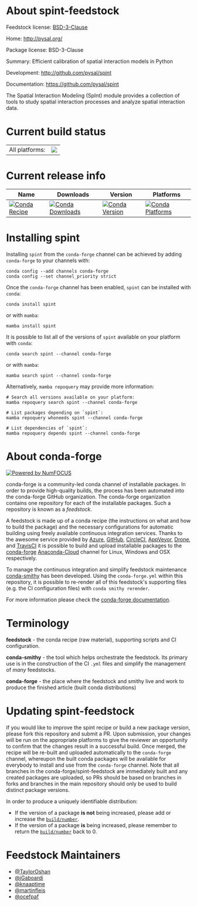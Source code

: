About spint-feedstock
=====================

Feedstock license: [BSD-3-Clause](https://github.com/conda-forge/spint-feedstock/blob/main/LICENSE.txt)

Home: http://pysal.org/

Package license: BSD-3-Clause

Summary: Efficient calibration of spatial interaction models in Python

Development: http://github.com/pysal/spint

Documentation: https://github.com/pysal/spint

The Spatial Interaction Modeling (SpInt) module provides a collection of
tools to study spatial interaction processes and analyze spatial
interaction data.


Current build status
====================


<table><tr><td>All platforms:</td>
    <td>
      <a href="https://dev.azure.com/conda-forge/feedstock-builds/_build/latest?definitionId=7215&branchName=main">
        <img src="https://dev.azure.com/conda-forge/feedstock-builds/_apis/build/status/spint-feedstock?branchName=main">
      </a>
    </td>
  </tr>
</table>

Current release info
====================

| Name | Downloads | Version | Platforms |
| --- | --- | --- | --- |
| [![Conda Recipe](https://img.shields.io/badge/recipe-spint-green.svg)](https://anaconda.org/conda-forge/spint) | [![Conda Downloads](https://img.shields.io/conda/dn/conda-forge/spint.svg)](https://anaconda.org/conda-forge/spint) | [![Conda Version](https://img.shields.io/conda/vn/conda-forge/spint.svg)](https://anaconda.org/conda-forge/spint) | [![Conda Platforms](https://img.shields.io/conda/pn/conda-forge/spint.svg)](https://anaconda.org/conda-forge/spint) |

Installing spint
================

Installing `spint` from the `conda-forge` channel can be achieved by adding `conda-forge` to your channels with:

```
conda config --add channels conda-forge
conda config --set channel_priority strict
```

Once the `conda-forge` channel has been enabled, `spint` can be installed with `conda`:

```
conda install spint
```

or with `mamba`:

```
mamba install spint
```

It is possible to list all of the versions of `spint` available on your platform with `conda`:

```
conda search spint --channel conda-forge
```

or with `mamba`:

```
mamba search spint --channel conda-forge
```

Alternatively, `mamba repoquery` may provide more information:

```
# Search all versions available on your platform:
mamba repoquery search spint --channel conda-forge

# List packages depending on `spint`:
mamba repoquery whoneeds spint --channel conda-forge

# List dependencies of `spint`:
mamba repoquery depends spint --channel conda-forge
```


About conda-forge
=================

[![Powered by
NumFOCUS](https://img.shields.io/badge/powered%20by-NumFOCUS-orange.svg?style=flat&colorA=E1523D&colorB=007D8A)](https://numfocus.org)

conda-forge is a community-led conda channel of installable packages.
In order to provide high-quality builds, the process has been automated into the
conda-forge GitHub organization. The conda-forge organization contains one repository
for each of the installable packages. Such a repository is known as a *feedstock*.

A feedstock is made up of a conda recipe (the instructions on what and how to build
the package) and the necessary configurations for automatic building using freely
available continuous integration services. Thanks to the awesome service provided by
[Azure](https://azure.microsoft.com/en-us/services/devops/), [GitHub](https://github.com/),
[CircleCI](https://circleci.com/), [AppVeyor](https://www.appveyor.com/),
[Drone](https://cloud.drone.io/welcome), and [TravisCI](https://travis-ci.com/)
it is possible to build and upload installable packages to the
[conda-forge](https://anaconda.org/conda-forge) [Anaconda-Cloud](https://anaconda.org/)
channel for Linux, Windows and OSX respectively.

To manage the continuous integration and simplify feedstock maintenance
[conda-smithy](https://github.com/conda-forge/conda-smithy) has been developed.
Using the ``conda-forge.yml`` within this repository, it is possible to re-render all of
this feedstock's supporting files (e.g. the CI configuration files) with ``conda smithy rerender``.

For more information please check the [conda-forge documentation](https://conda-forge.org/docs/).

Terminology
===========

**feedstock** - the conda recipe (raw material), supporting scripts and CI configuration.

**conda-smithy** - the tool which helps orchestrate the feedstock.
                   Its primary use is in the construction of the CI ``.yml`` files
                   and simplify the management of *many* feedstocks.

**conda-forge** - the place where the feedstock and smithy live and work to
                  produce the finished article (built conda distributions)


Updating spint-feedstock
========================

If you would like to improve the spint recipe or build a new
package version, please fork this repository and submit a PR. Upon submission,
your changes will be run on the appropriate platforms to give the reviewer an
opportunity to confirm that the changes result in a successful build. Once
merged, the recipe will be re-built and uploaded automatically to the
`conda-forge` channel, whereupon the built conda packages will be available for
everybody to install and use from the `conda-forge` channel.
Note that all branches in the conda-forge/spint-feedstock are
immediately built and any created packages are uploaded, so PRs should be based
on branches in forks and branches in the main repository should only be used to
build distinct package versions.

In order to produce a uniquely identifiable distribution:
 * If the version of a package **is not** being increased, please add or increase
   the [``build/number``](https://docs.conda.io/projects/conda-build/en/latest/resources/define-metadata.html#build-number-and-string).
 * If the version of a package **is** being increased, please remember to return
   the [``build/number``](https://docs.conda.io/projects/conda-build/en/latest/resources/define-metadata.html#build-number-and-string)
   back to 0.

Feedstock Maintainers
=====================

* [@TaylorOshan](https://github.com/TaylorOshan/)
* [@jGaboardi](https://github.com/jGaboardi/)
* [@knaaptime](https://github.com/knaaptime/)
* [@martinfleis](https://github.com/martinfleis/)
* [@ocefpaf](https://github.com/ocefpaf/)

